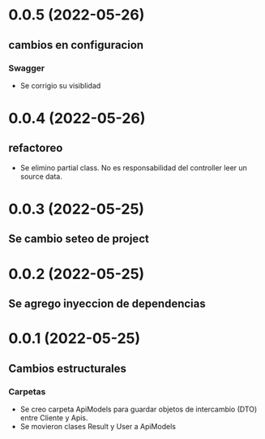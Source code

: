 <a name="0.0.1"></a>
# 0.0.5 (2022-05-26)
## cambios en configuracion
### Swagger
- Se corrigio su visiblidad
 
# 0.0.4 (2022-05-26)
## refactoreo
- Se elimino partial class. No es responsabilidad del controller leer un source data.

# 0.0.3 (2022-05-25)
## Se cambio seteo de project

# 0.0.2 (2022-05-25)
## Se agrego inyeccion de dependencias

# 0.0.1 (2022-05-25)
## Cambios estructurales
### Carpetas
- Se creo carpeta ApiModels para guardar objetos de intercambio (DTO) entre Cliente y Apis.
- Se movieron clases Result y User a ApiModels
